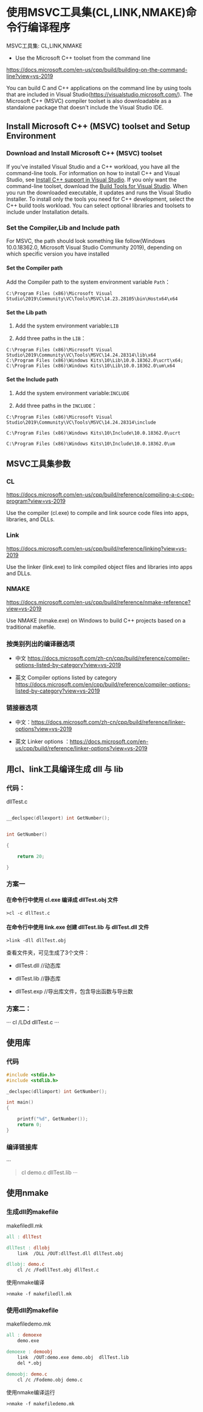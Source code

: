 #  使用MSVC工具集(CL,LINK,NMAKE)命令行编译程序

MSVC工具集: CL,LINK,NMAKE

 * Use the Microsoft C++ toolset from the command line

https://docs.microsoft.com/en-us/cpp/build/building-on-the-command-line?view=vs-2019

You can build C and C++ applications on the command line by using tools that are included in Visual Studio(https://visualstudio.microsoft.com/). The Microsoft C++ (MSVC) compiler toolset is also downloadable as a standalone package that doesn't include the Visual Studio IDE.

## Install Microsoft C++ (MSVC) toolset and Setup Environment

### Download and Install Microsoft C++ (MSVC) toolset

If you've installed Visual Studio and a C++ workload, you have all the command-line tools. For information on how to install C++ and Visual Studio, see [Install C++ support in Visual Studio](https://docs.microsoft.com/en-us/cpp/build/vscpp-step-0-installation?view=vs-2019). If you only want the command-line toolset, download the [Build Tools for Visual Studio](https://visualstudio.microsoft.com/downloads/#build-tools-for-visual-studio-2019). When you run the downloaded executable, it updates and runs the Visual Studio Installer. To install only the tools you need for C++ development, select the C++ build tools workload. You can select optional libraries and toolsets to include under Installation details.

### Set the Compiler,Lib and Include path

For MSVC, the path should look something like follow(Windows 10.0.18362.0, Microsoft Visual Studio Community 2019), depending on which specific version you have installed

#### Set the Compiler path

Add the Compiler path to the system environment variable `Path`：
```
C:\Program Files (x86)\Microsoft Visual Studio\2019\Community\VC\Tools\MSVC\14.23.28105\bin\Hostx64\x64
```

#### Set the Lib path

1. Add the system environment variable:`LIB`

2. Add three paths in the `LIB`：
```
C:\Program Files (x86)\Microsoft Visual Studio\2019\Community\VC\Tools\MSVC\14.24.28314\lib\x64
C:\Program Files (x86)\Windows Kits\10\Lib\10.0.18362.0\ucrt\x64; 
C:\Program Files (x86)\Windows Kits\10\Lib\10.0.18362.0\um\x64
```

#### Set the Include path

1. Add the system environment variable:`INCLUDE`

2. Add three paths in the `INCLUDE`：

```
C:\Program Files (x86)\Microsoft Visual Studio\2019\Community\VC\Tools\MSVC\14.24.28314\include

C:\Program Files (x86)\Windows Kits\10\Include\10.0.18362.0\ucrt

C:\Program Files (x86)\Windows Kits\10\Include\10.0.18362.0\um
```

## MSVC工具集参数

### CL

https://docs.microsoft.com/en-us/cpp/build/reference/compiling-a-c-cpp-program?view=vs-2019

Use the compiler (cl.exe) to compile and link source code files into apps, libraries, and DLLs.

### Link

https://docs.microsoft.com/en-us/cpp/build/reference/linking?view=vs-2019

Use the linker (link.exe) to link compiled object files and libraries into apps and DLLs.

### NMAKE

https://docs.microsoft.com/en-us/cpp/build/reference/nmake-reference?view=vs-2019

Use NMAKE (nmake.exe) on Windows to build C++ projects based on a traditional makefile.

### 按类别列出的编译器选项

* 中文 https://docs.microsoft.com/zh-cn/cpp/build/reference/compiler-options-listed-by-category?view=vs-2019

* 英文 Compiler options listed by category  https://docs.microsoft.com/en/cpp/build/reference/compiler-options-listed-by-category?view=vs-2019

### 链接器选项

* 中文：https://docs.microsoft.com/zh-cn/cpp/build/reference/linker-options?view=vs-2019

* 英文 Linker options ：https://docs.microsoft.com/en-us/cpp/build/reference/linker-options?view=vs-2019

## 用cl、link工具编译生成 dll 与 lib

### 代码：

 dllTest.c

```c

__declspec(dllexport) int GetNumber(); 


int GetNumber()

{

	return 20;

}
```

### 方案一

#### 在命令行中使用 cl.exe 编译成 dllTest.obj 文件

```
>cl -c dllTest.c
```

#### 在命令行中使用 link.exe 创建 dllTest.lib 与 dllTest.dll 文件

```
>link -dll dllTest.obj
```

查看文件夹，可见生成了3个文件：

* dllTest.dll //动态库

* dllTest.lib //静态库

* dllTest.exp //导出库文件，包含导出函数与导出数

### 方案二：
···
cl /LDd dllTest.c
···

## 使用库

### 代码

```c
#include <stdio.h>
#include <stdlib.h>

_declspec(dllimport) int GetNumber();

int main()
{

	printf("%d", GetNumber());
	return 0;
}
```

### 编译链接库

···
>cl demo.c dllTest.lib 
···


## 使用nmake

### 生成dll的makefile

makefiledll.mk

```makefile
all : dllTest

dllTest : dllobj
	link  /DLL /OUT:dllTest.dll dllTest.obj  

dllobj: demo.c
	cl /c /FodllTest.obj dllTest.c
```

使用nmake编译

```
>nmake -f makefiledll.mk
```

### 使用dll的makefile

makefiledemo.mk

```makefile
all : demoexe
	demo.exe

demoexe : demoobj
	link  /OUT:demo.exe demo.obj  dllTest.lib
	del *.obj

demoobj: demo.c
	cl /c /Fodemo.obj demo.c 
```	

使用nmake编译运行

```
>nmake -f makefiledemo.mk
```



